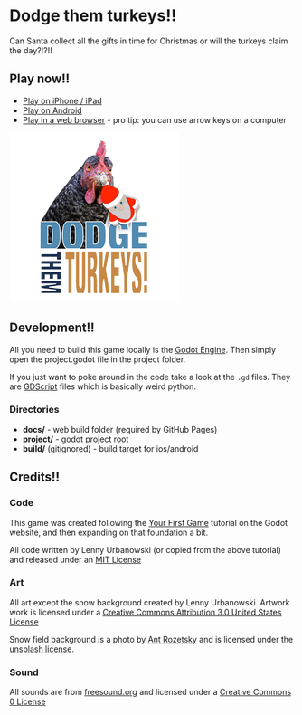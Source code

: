 # Dodge them turkeys!!

Can Santa collect all the gifts in time for Christmas or will the turkeys claim the day?!?!!

## Play now!!

* [Play on iPhone / iPad](https://apps.apple.com/us/app/dodge-them-turkeys/id1597616371)
* [Play on Android](https://play.google.com/store/apps/details?id=com.ilfcreative.dodgethemturkeys)
* [Play in a web browser](https://ilf-creative.github.io/dodge-them-turkeys/) - pro tip: you can use arrow keys on a computer

<img src="project/dodge_assets/logo.png" width="300">

## Development!!

All you need to build this game locally is the [Godot Engine](https://godotengine.org/download). Then simply open the project.godot file in the project folder.

If you just want to poke around in the code take a look at the `.gd` files. They are [GDScript](https://docs.godotengine.org/en/stable/getting_started/scripting/gdscript/gdscript_basics.html) files which is basically weird python.

### Directories

* **docs/** - web build folder (required by GitHub Pages)
* **project/** - godot project root
* **build/** (gitignored) - build target for ios/android

## Credits!!

### Code

This game was created following the [Your First Game](https://docs.godotengine.org/en/stable/getting_started/step_by_step/your_first_game.html) tutorial on the Godot website, and then expanding on that foundation a bit.

All code written by Lenny Urbanowski (or copied from the above tutorial) and released under an [MIT License](LICENSE)

### Art

All art except the snow background created by Lenny Urbanowski. Artwork work is licensed under a [Creative Commons Attribution 3.0 United States License](http://creativecommons.org/licenses/by/3.0/us/)

Snow field background is a photo by [Ant Rozetsky](https://unsplash.com/photos/H9m6mfeeakU) and is licensed under the [unsplash license](https://unsplash.com/license).

### Sound

All sounds are from [freesound.org](https://freesound.org) and licensed under a [Creative Commons 0 License](https://creativecommons.org/share-your-work/public-domain/cc0/)
